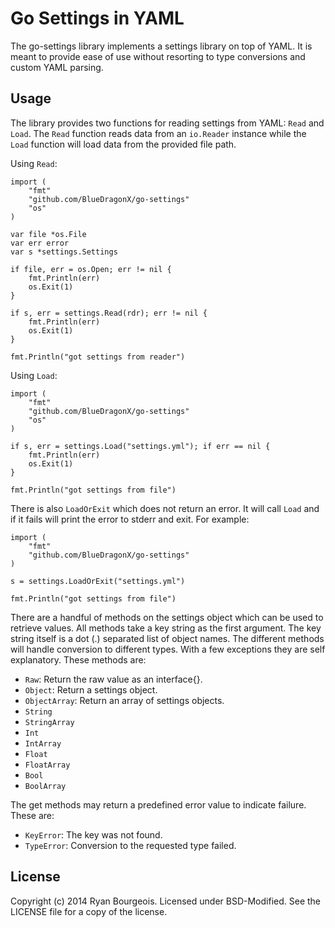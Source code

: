 Go Settings in YAML
===================
The go-settings library implements a settings library on top of YAML. It is
meant to provide ease of use without resorting to type conversions and custom
YAML parsing.

Usage
-----
The library provides two functions for reading settings from YAML: `Read` and
`Load`. The `Read` function reads data from an `io.Reader` instance while the
`Load` function will load data from the provided file path. 

Using `Read`:

    import (
        "fmt"
        "github.com/BlueDragonX/go-settings"
        "os"
    )

    var file *os.File
    var err error
    var s *settings.Settings

    if file, err = os.Open; err != nil {
        fmt.Println(err)
        os.Exit(1)
    }

    if s, err = settings.Read(rdr); err != nil {
        fmt.Println(err)
        os.Exit(1)
    }

    fmt.Println("got settings from reader")

Using `Load`:

    import (
        "fmt"
        "github.com/BlueDragonX/go-settings"
        "os"
    )

    if s, err = settings.Load("settings.yml"); if err == nil {
        fmt.Println(err)
        os.Exit(1)
    }

    fmt.Println("got settings from file")
    
There is also `LoadOrExit` which does not return an error. It will call `Load`
and if it fails will print the error to stderr and exit. For example:

    import (
        "fmt"
        "github.com/BlueDragonX/go-settings"
    )

    s = settings.LoadOrExit("settings.yml")

    fmt.Println("got settings from file")

There are a handful of methods on the settings object which can be used to
retrieve values. All methods take a key string as the first argument. The key
string itself is a dot (.) separated list of object names. The different
methods will handle conversion to different types. With a few exceptions they
are self explanatory. These methods are:

- `Raw`: Return the raw value as an interface{}.
- `Object`: Return a settings object.
- `ObjectArray`: Return an array of settings objects.
- `String`
- `StringArray`
- `Int`
- `IntArray`
- `Float`
- `FloatArray`
- `Bool`
- `BoolArray`

The get methods may return a predefined error value to indicate failure. These are:

- `KeyError`: The key was not found.
- `TypeError`: Conversion to the requested type failed.

License
-------
Copyright (c) 2014 Ryan Bourgeois. Licensed under BSD-Modified. See the LICENSE
file for a copy of the license.
